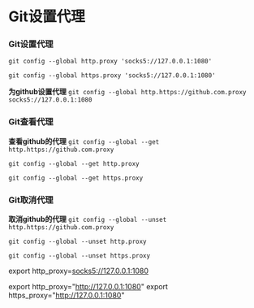 # Git设置代理

### Git设置代理

`git config --global http.proxy 'socks5://127.0.0.1:1080'`

`git config --global https.proxy 'socks5://127.0.0.1:1080'`

**为github设置代理**  `git config --global http.https://github.com.proxy socks5://127.0.0.1:1080`



### Git查看代理

**查看github的代理** `git config --global --get http.https://github.com.proxy`

`git config --global --get http.proxy`

`git config --global --get https.proxy`





### Git取消代理

**取消github的代理** `git config --global --unset http.https://github.com.proxy`

`git config --global --unset http.proxy`

`git config --global --unset https.proxy`



export http_proxy=[socks5://127.0.0.1:1080](socks5://127.0.0.1:1080)

export http_proxy="http://127.0.0.1:1080"
export https_proxy="http://127.0.0.1:1080"